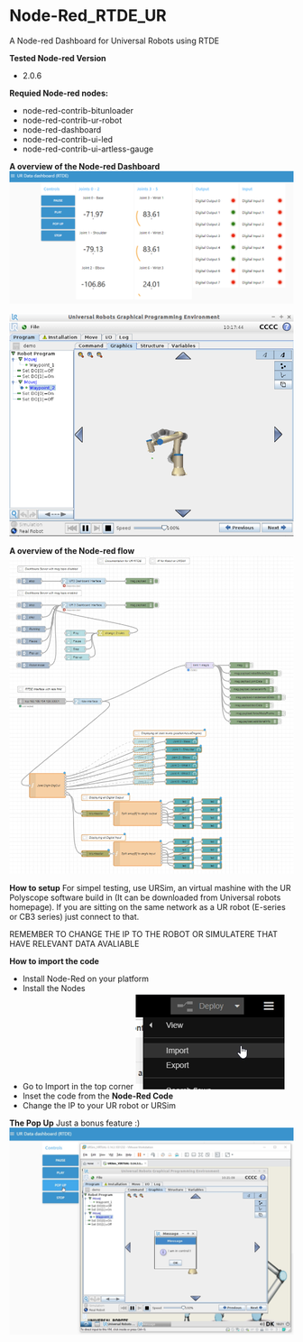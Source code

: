 # Node-Red_RTDE_UR
 A Node-red Dashboard for Universal Robots using RTDE

**Tested Node-red Version**
- 2.0.6

**Requied Node-red nodes:**
- node-red-contrib-bitunloader
- node-red-contrib-ur-robot
- node-red-dashboard
- node-red-contrib-ui-led
- node-red-contrib-ui-artless-gauge

**A overview of the Node-red Dashboard**
![Dashboard overview](https://github.com/glinvad/Node-Red_RTDE_UR/blob/main/Pictures/Dashboard.gif)

![UR polyscope](https://github.com/glinvad/Node-Red_RTDE_UR/blob/main/Pictures/URSim.gif)

**A overview of the Node-red flow**
![Flow overview](https://github.com/glinvad/Node-Red_RTDE_UR/blob/main/Pictures/Overview.jpg)


**How to setup**
For simpel testing, use URSim, an virtual mashine with the UR Polyscope software build in (It can be downloaded from Universal robots homepage).
If you are sitting on the same network as a UR robot (E-series or CB3 series) just connect to that.

REMEMBER TO CHANGE THE IP TO THE ROBOT OR SIMULATERE THAT HAVE RELEVANT DATA AVALIABLE

**How to import the code**
- Install Node-Red on your platform
- Install the Nodes
- Go to Import in the top corner 
![Import Node-red](https://github.com/glinvad/Node-Red_RTDE_UR/blob/main/Pictures/Import.jpg)
- Inset the code from the **Node-Red Code**
- Change the IP to your UR robot or URSim

**The Pop Up**
Just a bonus feature :)
![I am in control](https://github.com/glinvad/Node-Red_RTDE_UR/blob/main/Pictures/PopUp.jpg)

